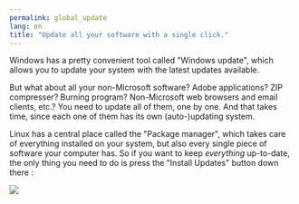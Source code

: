 ```yaml
---
permalink: global_update
lang: en
title: "Update all your software with a single click."
---
```


Windows has a pretty convenient tool called "Windows update", which 
allows you to update your system with the latest updates available.

But what about all your non-Microsoft software? Adobe applications? 
ZIP compresser? Burning program? Non-Microsoft web browsers and email 
clients, etc.? You need to update all of them, one by one. And that 
takes time, since each one of them has its own (auto-)updating 
system.

Linux has a central place called the "Package manager", which takes 
care of everything installed on your system, but also every 
single piece of software your computer has. So if you want to keep 
<i>everything</i> up-to-date, the only thing you need to do is press the 
"Install Updates" button down there :

<img src="Images/global_update.png" />




